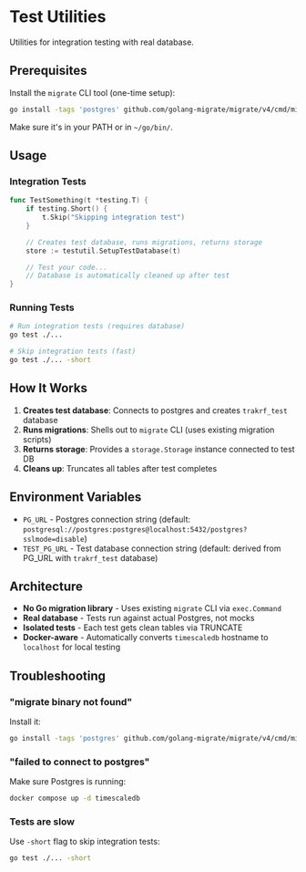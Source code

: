 # Test Utilities

Utilities for integration testing with real database.

## Prerequisites

Install the `migrate` CLI tool (one-time setup):

```bash
go install -tags 'postgres' github.com/golang-migrate/migrate/v4/cmd/migrate@latest
```

Make sure it's in your PATH or in `~/go/bin/`.

## Usage

### Integration Tests

```go
func TestSomething(t *testing.T) {
    if testing.Short() {
        t.Skip("Skipping integration test")
    }

    // Creates test database, runs migrations, returns storage
    store := testutil.SetupTestDatabase(t)

    // Test your code...
    // Database is automatically cleaned up after test
}
```

### Running Tests

```bash
# Run integration tests (requires database)
go test ./...

# Skip integration tests (fast)
go test ./... -short
```

## How It Works

1. **Creates test database**: Connects to postgres and creates `trakrf_test` database
2. **Runs migrations**: Shells out to `migrate` CLI (uses existing migration scripts)
3. **Returns storage**: Provides a `storage.Storage` instance connected to test DB
4. **Cleans up**: Truncates all tables after test completes

## Environment Variables

- `PG_URL` - Postgres connection string (default: `postgresql://postgres:postgres@localhost:5432/postgres?sslmode=disable`)
- `TEST_PG_URL` - Test database connection string (default: derived from PG_URL with `trakrf_test` database)

## Architecture

- **No Go migration library** - Uses existing `migrate` CLI via `exec.Command`
- **Real database** - Tests run against actual Postgres, not mocks
- **Isolated tests** - Each test gets clean tables via TRUNCATE
- **Docker-aware** - Automatically converts `timescaledb` hostname to `localhost` for local testing

## Troubleshooting

### "migrate binary not found"

Install it:
```bash
go install -tags 'postgres' github.com/golang-migrate/migrate/v4/cmd/migrate@latest
```

### "failed to connect to postgres"

Make sure Postgres is running:
```bash
docker compose up -d timescaledb
```

### Tests are slow

Use `-short` flag to skip integration tests:
```bash
go test ./... -short
```
